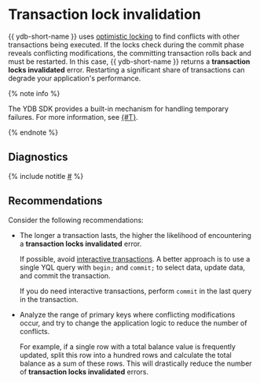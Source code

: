 # Transaction lock invalidation

{{ ydb-short-name }} uses [optimistic locking](https://en.wikipedia.org/wiki/Optimistic_concurrency_control) to find conflicts with other transactions being executed. If the locks check during the commit phase reveals conflicting modifications, the committing transaction rolls back and must be restarted. In this case, {{ ydb-short-name }} returns a **transaction locks invalidated** error. Restarting a significant share of transactions can degrade your application's performance.

{% note info %}

The YDB SDK provides a built-in mechanism for handling temporary failures. For more information, see [{#T}](../../../reference/ydb-sdk/error_handling.md).

{% endnote %}


## Diagnostics

<!-- The include is added to allow partial overrides in overlays  -->
{% include notitle [#](_includes/transaction-lock-invalidation.md) %}

## Recommendations

Consider the following recommendations:

- The longer a transaction lasts, the higher the likelihood of encountering a **transaction locks invalidated** error.

    If possible, avoid [interactive transactions](../../../concepts/glossary.md#interactive-transaction). A better approach is to use a single YQL query with `begin;` and `commit;` to select data, update data, and commit the transaction.

    If you do need interactive transactions, perform `commit` in the last query in the transaction.

- Analyze the range of primary keys where conflicting modifications occur, and try to change the application logic to reduce the number of conflicts.

    For example, if a single row with a total balance value is frequently updated, split this row into a hundred rows and calculate the total balance as a sum of these rows. This will drastically reduce the number of **transaction locks invalidated** errors.
